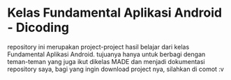 # Kelas Fundamental Aplikasi Android - Dicoding
repository ini merupakan project-project hasil belajar dari kelas Fundamental Aplikasi Android.
tujuanya hanya untuk berbagi dengan teman-teman yang juga ikut dikelas MADE dan menjadi dokumentasi repository saya,
bagi yang ingin download project nya, silahkan di comot :v
